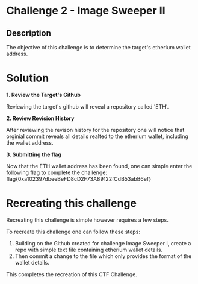 ﻿﻿

# Challenge 2 - Image Sweeper II

## Description

The objective of this challenge is to determine the target's etherium wallet address. 

# Solution
**1. Review the Target's Github**

Reviewing the target's github will reveal a repository called 'ETH'.
 
**2. Review Revision History**

After reviewing the revison history for the repository one will notice that orginial commit reveals all details realted 
to the etherium wallet, including the wallet address.

**3. Submitting the flag**

Now that the ETH wallet address has been found, one can simple enter the following flag to complete the challenge:
flag{0xa102397dbeeBeFD8cD2F73A89122fCdB53abB6ef}

# Recreating this challenge 
Recreating this challenge is simple however requires a few steps.

To recreate this challenge one can follow these steps:

1. Building on the Github created for challenge Image Sweeper I, create a repo with simple text file containing etherium wallet details.
2. Then commit a change to the file which only provides the format of the wallet details.

This completes the recreation of this CTF Challenge. 

